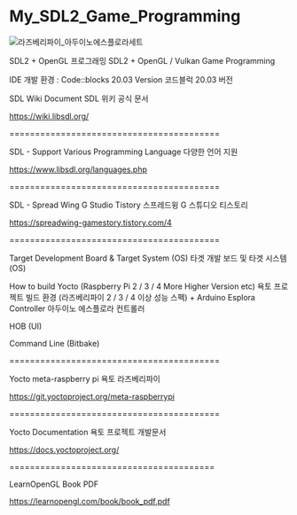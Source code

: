 # My_SDL2_Game_Programming
![라즈베리파이_아두이노에스플로라세트](https://user-images.githubusercontent.com/14072045/196181403-74ac4f24-de76-4155-9dcd-5affa115f695.jpeg)

SDL2 + OpenGL 프로그래밍 SDL2 + OpenGL / Vulkan Game Programming

IDE 개발 환경 : Code::blocks 20.03 Version 코드블럭 20.03 버전

SDL Wiki Document SDL 위키 공식 문서

https://wiki.libsdl.org/

=========================================

SDL - Support Various Programming Language 다양한 언어 지원

https://www.libsdl.org/languages.php

=========================================

SDL - Spread Wing G Studio Tistory 스프레드윙 G 스튜디오 티스토리

https://spreadwing-gamestory.tistory.com/4

=========================================

Target Development Board & Target System (OS) 타겟 개발 보드 및 타겟 시스템(OS)

How to build Yocto (Raspberry Pi 2 / 3 / 4 More Higher Version etc) 욕토 프로젝트 빌드 환경 (라즈베리파이 2 / 3 / 4 이상 성능 스펙) + Arduino Esplora Controller 아두이노 에스플로라 컨트롤러

HOB (UI)

Command Line (Bitbake)

=========================================

Yocto meta-raspberry pi 욕토 라즈베리파이 

https://git.yoctoproject.org/meta-raspberrypi

=========================================

Yocto Documentation 욕토 프로젝트 개발문서

https://docs.yoctoproject.org/

========================================

LearnOpenGL Book PDF

https://learnopengl.com/book/book_pdf.pdf
